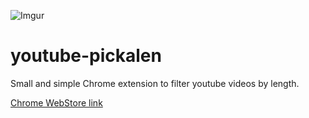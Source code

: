 ![Imgur](http://i.imgur.com/MXtwJGB.png)

# youtube-pickalen
Small and simple Chrome extension to filter youtube videos by length.

[Chrome WebStore link](https://chrome.google.com/webstore/detail/youtube-pickalen/hgdcfacmniokkeaaojkgpeohkbabkigd) 



